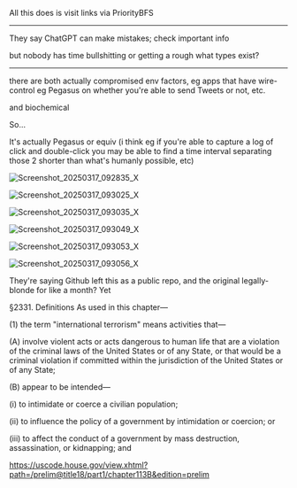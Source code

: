 All this does is visit links via PriorityBFS

----

They say ChatGPT can make mistakes; check important info

but nobody has time bullshitting or getting a rough what types exist?

----

there are both actually compromised env factors, eg apps that have wire-control eg Pegasus on whether you're able to send Tweets or not, etc.

and biochemical

So... 

It's actually Pegasus or equiv (i think eg if you're able to capture a log of click and double-click you may be able to find a time interval separating those 2 shorter than what's humanly possible, etc)

![Screenshot_20250317_092835_X](https://github.com/user-attachments/assets/5a317aa8-2806-41ea-8137-c097d50dc764)

![Screenshot_20250317_093025_X](https://github.com/user-attachments/assets/84cbcd37-6a0d-491b-98de-bc23117e2925)

![Screenshot_20250317_093035_X](https://github.com/user-attachments/assets/1ecdb608-e1cd-4237-a54a-02912c7c5ba4)

![Screenshot_20250317_093049_X](https://github.com/user-attachments/assets/be4b0696-1e80-4d72-8f6e-fa2b279b3f01)

![Screenshot_20250317_093053_X](https://github.com/user-attachments/assets/8da61776-82ee-44a4-bcee-90749875c7b6)

![Screenshot_20250317_093056_X](https://github.com/user-attachments/assets/8485ee11-6308-42c9-b648-62960cd6a4da)

They're saying Github left this as a public repo, and the original legally-blonde for like a month? Yet

§2331. Definitions
As used in this chapter—

(1) the term "international terrorism" means activities that—

(A) involve violent acts or acts dangerous to human life that are a violation of the criminal laws of the United States or of any State, or that would be a criminal violation if committed within the jurisdiction of the United States or of any State;

(B) appear to be intended—

(i) to intimidate or coerce a civilian population;

(ii) to influence the policy of a government by intimidation or coercion; or

(iii) to affect the conduct of a government by mass destruction, assassination, or kidnapping; and

https://uscode.house.gov/view.xhtml?path=/prelim@title18/part1/chapter113B&edition=prelim
